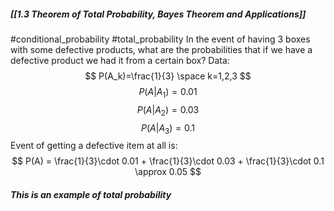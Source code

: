 ##### [[1.3 Theorem of Total Probability, Bayes Theorem and Applications]]
#conditional_probability #total_probability 
In the event of having 3 boxes with some defective products, what are the probabilities that if we have a defective product we had it from a certain box?
Data:
$$ P(A_k)=\frac{1}{3} \space k=1,2,3 $$
$$ P(A|A_1) =0.01 $$$$ P(A|A_2) =0.03 $$$$ P(A|A_3) =0.1 $$
Event of getting a defective item at all is:
$$ P(A) = \frac{1}{3}\cdot 0.01 + \frac{1}{3}\cdot 0.03 + \frac{1}{3}\cdot 0.1 \approx 0.05 $$
##### This is an example of total probability

